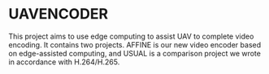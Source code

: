 # UAVENCODER
This project aims to use edge computing to assist UAV to complete video encoding. 
It contains two projects. 
AFFINE is our new video encoder based on edge-assisted computing, and USUAL is a comparison project we wrote in accordance with H.264/H.265.

